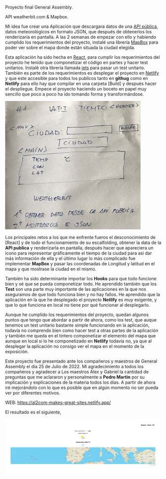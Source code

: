 Proyecto final General Assembly.

API weatherbit.com & Mapbox.

Mi idea fue crear una Aplicación que descargara datos de una [API pública](https://www.weatherbit.io/),
datos meteorológicos en formato JSON, que después de obtenerlos los renderizaría en pantalla.
A las 2 semanas de empezar con ello y habiendo cumplido los requerimientos del proyecto, instalé una librería [MapBox](https://www.mapbox.com/) para poder ver sobre el mapa donde están situada la ciudad elegida.

Esta aplicación ha sido hecha en [React](https://es.reactjs.org/), para cumplir los requerimientos del proyecto he tenido que componetizar el código en partes y hacer test unitarios. Instalé otra librería llamada [jets](https://jestjs.io/es-ES/) para pasar un test unitario.
También es parte de los requerimientos es desplegar el proyecto en [Netlify](https://www.netlify.com/) y que este accesible para todos los publicos tanto en **githug** como en **Netlify**
para ello hay que compilar en una carpeta [Build] y después hacer el despliegue.
Empece el proyecto haciendo un boceto en papel muy sencillo que poco a poco ha ido tomando forma y transformándose.

![Page Scaffolding](/info/assets/boceto.jpg 'Page scaffolding')


Los principales retos a los que me enfrente fueros el desconocimiento de [React] y de todo el funcionamiento de su escalfolding, obtener la data de la **API publica** y renderizarla en pantalla, después hacer que apareciera un icono 
para representar gráficamente el tiempo de la ciudad para así dar más información de ella y el último lugar lo más complicado fue implementar **MapBox** y pasar las coordenadas de Longitud y latitud en el mapa y que mostrase la ciudad en el mismo.

También ha sido determinante importar los **Hooks** para que todo funcione bien y sé que se pueda componetizar todo.
He aprendido también que los **Test** son una parte muy importante de las aplicaciones en la que nos aseguramos de que todo funciona bien y no hay fallos.
He aprendido que la aplicación en la que he desplegado el proyecto **Netlify** es muy exigente, y que lo que funciona en local no tiene por qué funcionar al desplegarlo.

Aunque he cumplido los requerimientos del proyecto, quedan algunos puntos que tengo que abordar a partir de ahora, como los test, que auque tenemos un test unitario bastante simple funcionando en la aplicación, todavía no comprendo bien como hacer test a otras partes de la aplicación y también me queda en el tintero componetizar el elemento del mapa que aunque en local si lo he componetizado en **Netlify** todavía no, ya que al desplegar la aplicación no consigo ver el mapa en el momento de la exposición.

Este proyecto fue presentado ante los compañeros y maestros de General Assembly el día 25 de Julio de 2022.
Mi agradecimiento a todos los compañeros y agradecer a Los maestros Alex y Gabriel la cantidad de preguntas que me aclararon y personalmente a **Pedro Martin** por su implicación y explicaciones de la materia todos los días.
A partir de ahora iré mejorándolo con lo que es posible que en algún momento no ser pueda ver por diferentes motivos.

WEB: https://al2com-makes-great-sites.netlify.app/


El resultado es el siguiente,

![Page Scaffolding](/info/assets/Readme_foto1.PNG 'Page scaffolding')




